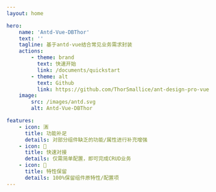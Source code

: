 ```yaml
---
layout: home

hero:
    name: 'Antd-Vue-DBThor'
    text: ''
    tagline: 基于antd-vue结合常见业务需求封装
    actions:
        - theme: brand
          text: 快速开始
          link: /documents/quickstart
        - theme: alt
          text: Github
          link: https://github.com/ThorSmallice/ant-design-pro-vue
    image:
        src: /images/antd.svg
        alt: Antd-Vue-DBThor

features:
    - icon: 🈵
      title: 功能补足
      details: 对部分组件缺乏的功能/属性进行补充增强
    - icon: 🚀
      title: 快速对接
      details: 仅需简单配置，即可完成CRUD业务
    - icon: 💯
      title: 特性保留
      details: 100%保留组件原特性/配置项
---
```


